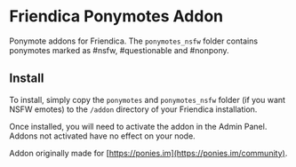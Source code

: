 # Friendica Ponymotes Addon

Ponymote addons for Friendica. The `ponymotes_nsfw` folder contains ponymotes marked as #nsfw, #questionable and #nonpony.

## Install

To install, simply copy the `ponymotes` and `ponymotes_nsfw` folder (if you want NSFW emotes) to the `/addon` directory of your Friendica installation.

Once installed, you will need to activate the addon in the Admin Panel. Addons not activated have no effect on your node.

Addon originally made for [https://ponies.im](https://ponies.im/community).
